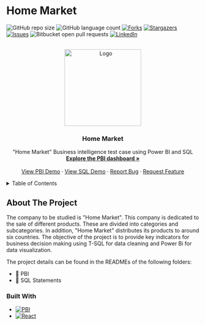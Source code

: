 # Home Market
![GitHub repo size](https://img.shields.io/github/repo-size/DiFigue10/HomeMarket?style=for-the-badge)
![GitHub language count](https://img.shields.io/github/languages/count/DiFigue10/HomeMarket?style=for-the-badge)
[![Forks][forks-shield]][forks-url]
[![Stargazers][stars-shield]][stars-url]
[![Issues][issues-shield]][issues-url]
![Bitbucket open pull requests](https://img.shields.io/bitbucket/pr-raw/DiFigue10/HomeMarket?style=for-the-badge)
[![LinkedIn][linkedin-shield]][linkedin-url]

<!-- PROJECT LOGO -->
<br />
<div align="center">
  <a href="https://github.com/DiFigue10/HomeMarket">
    <img src="https://i.imgur.com/9tR2ddc.jpeg" alt="Logo" width="200" height="200">
  </a>

  <h3 align="center">Home Market</h3>

  <p align="center">
    "Home Market" Business intelligence test case using Power BI and SQL
    <br />
    <a href="https://app.powerbi.com/view?r=eyJrIjoiZjA2Yjc2ZjUtMjUwMy00ODQyLTllZGUtOTdkZjc4ZWIxMGU5IiwidCI6IjBlMGNiMDYwLTA5YWQtNDlmNS1hMDA1LTY4YjliNDlhYTFmNiIsImMiOjR9
    "><strong>Explore the PBI dashboard »</strong></a>
    <br />
    <br />
    <a href="https://github.com/DiFigue10/HomeMarket/tree/main/PBI">View PBI Demo</a>
    ·
    <a href="https://github.com/DiFigue10/HomeMarket/tree/main/SQL%20statements">View SQL Demo</a>
    ·
    <a href="https://github.com/DiFigue10/HomeMarket/issues/new?labels=bug&template=bug-report---.md">Report Bug</a>
    ·
    <a href="https://github.com/DiFigue10/HomeMarket/issues/new?labels=enhancement&template=feature-request---.md">Request Feature</a>
  </p>
</div>

<!-- TABLE OF CONTENTS -->
<details>
  <summary>Table of Contents</summary>
  <ol>
    <li>
      <a href="#about-the-project">About The Project</a>
      <ul>
        <li><a href="#built-with">Built With</a></li>
      </ul>
    </li>
    <li>
      <a href="#getting-started">Getting Started</a>
      <ul>
        <li><a href="#prerequisites">Prerequisites</a></li>
        <li><a href="#installation">Installation</a></li>
      </ul>
    </li>
    <li><a href="#usage">Usage</a></li>
    <li><a href="#roadmap">Roadmap</a></li>
    <li><a href="#contact">Contact</a></li>
    <li><a href="#acknowledgments">Acknowledgments</a></li>
  </ol>
</details>

<!-- ABOUT THE PROJECT -->
## About The Project

The company to be studied is "Home Market". This company is dedicated to the sale of different products. These are divided into categories and subcategories. In addition, "Home Market" distributes its products to around six countries. The objective of the project is to provide key indicators for business decision making using T-SQL for data cleaning and Power Bi for data visualization.

The project details can be found in the READMEs of the following folders:
* 📂 PBI
* 📂 SQL Statements


### Built With
* [![PBI][PBI.pbip]][PBI-url]
* [![React][SQL.sql]][SQL-url]




<!-- MARKDOWN LINKS & IMAGES -->
<!-- https://www.markdownguide.org/basic-syntax/#reference-style-links -->
[forks-shield]: https://img.shields.io/github/forks/DiFigue10/HomeMarket.svg?style=for-the-badge
[forks-url]: https://github.com/DiFigue10/HomeMarket/network/members
[stars-shield]: https://img.shields.io/github/stars/DiFigue10/HomeMarket.svg?style=for-the-badge
[stars-url]: https://github.com/DiFigue10/HomeMarket/stargazers
[issues-shield]: https://img.shields.io/github/issues/DiFigue10/HomeMarket.svg?style=for-the-badge
[issues-url]: https://github.com/DiFigue10/HomeMarket/issues
[linkedin-shield]: https://img.shields.io/badge/-LinkedIn-black.svg?style=for-the-badge&logo=linkedin&colorB=555
[linkedin-url]: https://www.linkedin.com/in/ruizfigueroa/

[PBI.pbip]: https://img.shields.io/badge/Power-bi-yellow?logoColor=yellow&labelColor=yellow&color=black
[PBI-url]: https://www.microsoft.com/es-es/power-platform/products/power-bi
[SQL.sql]: https://img.shields.io/badge/Microsoft-sql-blue?logoColor=blue&labelColor=blue&color=black
[SQL-url]: https://www.microsoft.com/es-es/sql-server/sql-server-downloads
